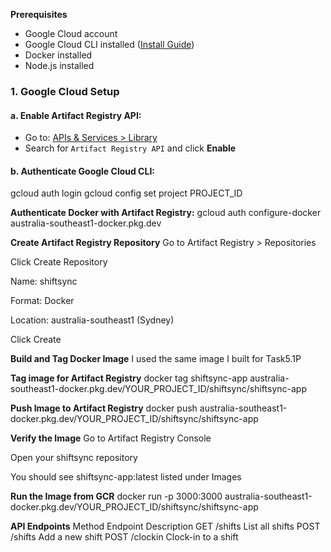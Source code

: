 **Prerequisites**

- Google Cloud account
- Google Cloud CLI installed ([Install Guide](https://cloud.google.com/sdk/docs/install))
- Docker installed
- Node.js installed

### 1. **Google Cloud Setup**

#### a. Enable Artifact Registry API:
- Go to: [APIs & Services > Library](https://console.cloud.google.com/apis/library)
- Search for `Artifact Registry API` and click **Enable**

#### b. Authenticate Google Cloud CLI:
gcloud auth login
gcloud config set project PROJECT_ID

**Authenticate Docker with Artifact Registry:**
gcloud auth configure-docker australia-southeast1-docker.pkg.dev

**Create Artifact Registry Repository**
Go to Artifact Registry > Repositories

Click Create Repository

Name: shiftsync

Format: Docker

Location: australia-southeast1 (Sydney)

Click Create

**Build and Tag Docker Image**
I used the same image I built for Task5.1P

**Tag image for Artifact Registry**
docker tag shiftsync-app australia-southeast1-docker.pkg.dev/YOUR_PROJECT_ID/shiftsync/shiftsync-app

**Push Image to Artifact Registry**
docker push australia-southeast1-docker.pkg.dev/YOUR_PROJECT_ID/shiftsync/shiftsync-app

**Verify the Image**
Go to Artifact Registry Console

Open your shiftsync repository

You should see shiftsync-app:latest listed under Images

**Run the Image from GCR**
docker run -p 3000:3000 australia-southeast1-docker.pkg.dev/YOUR_PROJECT_ID/shiftsync/shiftsync-app

**API Endpoints**
Method	Endpoint	   Description
GET	    /shifts	       List all shifts
POST	/shifts	       Add a new shift
POST	/clockin	   Clock-in to a shift

